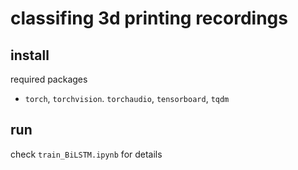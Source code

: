 # classifing 3d printing recordings 

## install
required packages
- `torch`, `torchvision`. `torchaudio`, `tensorboard`, `tqdm`

## run
check `train_BiLSTM.ipynb` for details